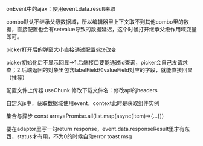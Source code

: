 onEvent中的ajax：使用event.data.result来取

combo默认不继承父级数据域，所以编辑器里上下文取不到其他combo里的数据，直接配置也会有setvalue导致的数据延迟，这个时候打开继承父级作用域变量即可。

picker打开后的弹窗大小直接通过配置size改变

picker初始化后不显示回显→1.后端接口要能通过id查询，picker会自己发请求查；2.后端返回的对象里包含labelField和valueField对应的字段，就能直接回显（推荐）

配置文件上传器
useChunk
修改下载文件名：修改api的headers

自定义js中，获取数据域使用event，context此时是获取组件实例


集合与异步
const array=Promise.all(list.map(async(item)=>{...}))


要在adaptor里写一句return response，event.data.responseResult里才有东西，status才有用，不为0的时候自动error toast msg